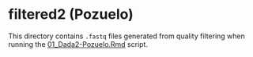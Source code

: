 # filtered2 (Pozuelo)

This directory contains `.fastq` files generated from quality filtering when running the [01_Dada2-Pozuelo.Rmd](../../../../scripts/analysis-individual/Pozuelo-2015/01_Dada2-Pozuelo.Rmd) script.